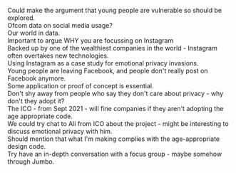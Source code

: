 Could make the argument that young people are vulnerable so should be explored.      
Ofcom data on social media usage?       
Our world in data.      
Important to argue WHY you are focussing on Instagram        
Backed up by one of the wealthiest companies in the world - Instagram often overtakes new technologies.      
Using Instagram as a case study for emotional privacy invasions.      
Young people are leaving Facebook, and people don't really post on Facebook anymore.      
Some application or proof of concept is essential.      
Don't shy away from people who say they don't care about privacy - why don't they adopt it?       
The ICO - from Sept 2021 - will fine companies if they aren't adopting the age appropriate code.      
We could try chat to Ali from ICO about the project - might be interesting to discuss emotional privacy with him.      
Should mention that what I'm making complies with the age-appropriate design code.      
Try have an in-depth conversation with a focus group - maybe somehow through Jumbo.      
